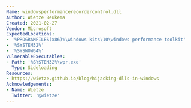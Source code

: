 ```yaml
---
Name: windowsperformancerecordercontrol.dll
Author: Wietze Beukema
Created: 2021-02-27
Vendor: Microsoft
ExpectedLocations:
- '%PROGRAMFILES(x86)%\windows kits\10\windows performance toolkit'
- '%SYSTEM32%'
- '%SYSWOW64%'
VulnerableExecutables:
- Path: '%SYSTEM32%\wpr.exe'
  Type: Sideloading
Resources:
- https://wietze.github.io/blog/hijacking-dlls-in-windows
Acknowledgements:
- Name: Wietze
  Twitter: '@wietze'
---
```


